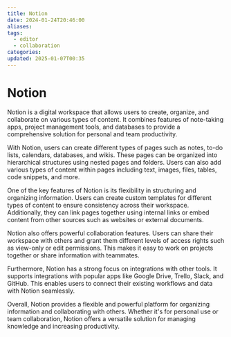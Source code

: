 ```yaml
---
title: Notion
date: 2024-01-24T20:46:00
aliases: 
tags:
  - editor
  - collaboration
categories: 
updated: 2025-01-07T00:35
---
```


# Notion

Notion is a digital workspace that allows users to create, organize, and collaborate on various types of content. It combines features of note-taking apps, project management tools, and databases to provide a comprehensive solution for personal and team productivity.

With Notion, users can create different types of pages such as notes, to-do lists, calendars, databases, and wikis. These pages can be organized into hierarchical structures using nested pages and folders. Users can also add various types of content within pages including text, images, files, tables, code snippets, and more.

One of the key features of Notion is its flexibility in structuring and organizing information. Users can create custom templates for different types of content to ensure consistency across their workspace. Additionally, they can link pages together using internal links or embed content from other sources such as websites or external documents.

Notion also offers powerful collaboration features. Users can share their workspace with others and grant them different levels of access rights such as view-only or edit permissions. This makes it easy to work on projects together or share information with teammates.

Furthermore, Notion has a strong focus on integrations with other tools. It supports integrations with popular apps like Google Drive, Trello, Slack, and GitHub. This enables users to connect their existing workflows and data with Notion seamlessly.

Overall, Notion provides a flexible and powerful platform for organizing information and collaborating with others. Whether it's for personal use or team collaboration, Notion offers a versatile solution for managing knowledge and increasing productivity.
